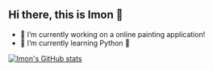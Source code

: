## Hi there, this is Imon 👋

- 🔭 I’m currently working on a online painting application!
- 🌱 I’m currently learning Python 🐍
<!--
- 👯 I’m looking to collaborate on ...
- 🤔 I’m looking for help with ...
- 💬 Ask me about ...
- 📫 How to reach me: ...
- 😄 Pronouns: ...
- ⚡ Fun fact: ...
-->

[![Imon's GitHub stats](https://github-readme-stats.vercel.app/api?username=imooontheme=synthwave)](https://github.com/imooon/github-readme-stats)
